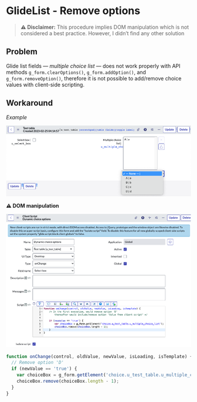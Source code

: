 # GlideList - Remove options

> **⚠️ Disclaimer:** This procedure implies DOM manipulation which is not considered a best practice. However, I didn’t find any other solution

## **Problem**

Glide list fields — *multiple choice list* — does not work properly with API methods `g_form.clearOptions()`, `g_form.addOption()`, and `g_form.removeOption()`, therefore it is not possible to add/remove choice values with client-side scripting.

## **Workaround**

*Example*

![Workaroung example screenshot](/images/glidelist-remove-options-1.png)

**⚠️ DOM manipulation**

![Workaroung client script screenshot](/images/glidelist-remove-options-2.png)

```js
function onChange(control, oldValue, newValue, isLoading, isTemplate) {
  // Remove option 'D'
  if (newValue == 'true') {
    var choiceBox = g_form.getElement('choice.u_test_table.u_multiple_choice_list');
    choiceBox.remove(choiceBox.length - 1);    
  }
}
```